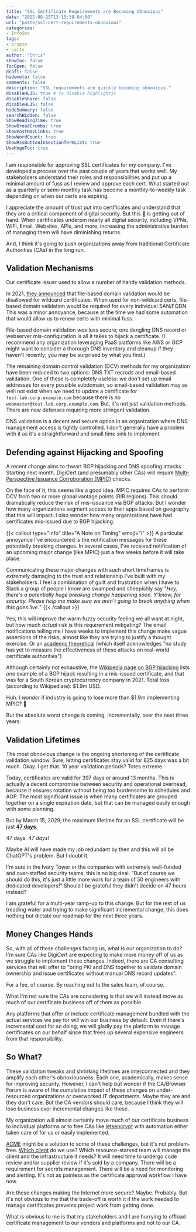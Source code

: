 ```yaml
---
title: "SSL Certificate Requirements are Becoming Obnoxious"
date: "2025-08-25T13:15:39-04:00"
url: "posts/ssl-cert-requirements-obnoxious"
categories:
- InfoSec
tags:
- crypto
- certs
author: "Chris"
showToc: false
TocOpen: false
draft: false
hidemeta: false
comments: false
description: "SSL requirements are quickly becoming obnoxious."
disableHLJS: true # to disable highlightjs
disableShare: false
disableHLJS: false
hideSummary: false
searchHidden: false
ShowReadingTime: true
ShowBreadCrumbs: true
ShowPostNavLinks: true
ShowWordCount: true
ShowRssButtonInSectionTermList: true
UseHugoToc: true
---
```

I am responsible for approving SSL certificates for my company. I've developed a
process over the past couple of years that works well. My stakeholders
understand their roles and responsibilities and put up a minimal amount of fuss
as I review and approve each cert. What started out as a quarterly or
semi-monthly task has become a monthly-to-weekly task depending on when our
certs are expiring.

I appreciate the amount of trust put into certificates and understand that they
are a critical component of digital security. But this 💩 is getting out of
hand.  When certificates underpin nearly all digital security, including VPNs,
WiFi, Email, Websites, APIs, and more, increasing the administrative burden of
managing them will have diminishing returns.

And, I think it's going to push organizations away from traditional
Certificate Authorities (CAs) in the long run.

## Validation Mechanisms

Our certificate issuer used to allow a number of handy validation methods.

In 2021, [they announced][digicert2021] that file-based domain validation would be
disallowed for wildcard certificates. When used for non-wildcard certs,
file-based domain validation would be required for every individual SAN/FQDN.
This was a minor annoyance, because at the time we had some automation that
would allow us to renew certs with minimal fuss.

File-based domain validation *was* less secure; one dangling DNS record or
webserver mis-configuration is all it takes to hijack a certificate. (I
recommend any organization leveraging PaaS platforms like AWS or GCP might want
to consider a thorough DNS inventory and cleanup if they haven't recently; you
may be surprised by what you find.)

The remaining domain control validation (DCV) methods for my organization have
been reduced to two options: DNS TXT recrods and email-based validation. One of
these is completely useless: we don't set up email addresses for every possible
subdomain, so email-based validation may as well not exist when we need to
update a certificate for `test.lab.corp.example.com` because there is no
`webmaster@test.lab.corp.example.com`. But, it's not just validation methods.
There are new defenses requiring more stringent validation.

DNS validation is a decent and secure option in an organization where DNS
management access is tightly controlled. I don't generally have a problem with
it as it's a straightforward and small time sink to implement.

## Defending against Hijacking and Spoofing

A recent change aims to thwart BGP hijacking and DNS spoofing attacks. Starting
next month, DigiCert (and presumably other CAs) will require [Multi-Perspective
Issuance Corroboration (MPIC)][digicertmpic] checks.

On the face of it, this seems like a good idea. MPIC requires CAs to perform DCV
from two or more global vantage points (RIR regions). This should dramatically
reduce the risk of mis-issuance via BGP attacks. But I wonder how many
organizations segment access to their apps based on geography that this will
impact. I *also* wonder how many organizations have had certificates mis-issued
due to BGP hijacking.

{{< callout type="info" title="A Note on Timing" emoji="ℹ️" >}}
A particular annoyance I've encountered is the notification messages for these
potentially breaking changes. In several cases, I've received notification of an
upcoming major change (like MPIC) just a few weeks before it will take place.

Communicating these major changes with such short timeframes is *extremely*
damaging to the trust and relationship I've built with my stakeholders. I feel a
combination of guilt and frustration when I have to Slack a group of people I
*know* are swamped and sheepishly say "*Hey, there's a potentially huge breaking
change happening soon. Y'know, for security. Please help me make sure we aren't
going to break anything when this goes live.*"
{{< /callout >}}

Yes, this will improve the warm fuzzy security feeling we all want at night, but
how much *actual* risk is this requirement mitigating? The email notifications
telling me I have weeks to implement this change make vague assertions of the
risks, almost like they are trying to justify a thought exercise. Or an
[academic theoretical][princeton] (which itself acknowledges "no study has yet
to measure the effectiveness of these attacks on real-world certificate
authorities")

Although certainly not exhaustive, the [Wikipedia page on BGP
hijacking][wikibgp] lists one example of a BGP hijack resulting in a mis-issued
certificate, and that was for a South Korean cryptocurrency company in 2021.
Total loss (according to Wikipediate): $1.9m USD.

Huh. I *wonder* if industry is going to lose more than $1.9m implementing MPIC?
🤔

But the absolute worst change is coming, incrementally, over the next three
years.

## Validation Lifetimes

The most obnoxious change is the ongoing shortening of the certificate
validation window. Sure, letting certificates stay valid for 825 days was a bit
much. Okay. I get that. 10 year validation periods? Totes extreme.

Today, certificates are valid for 397 days or around 13 months. This is actually
a decent compromise between security and operational overhead, because it
ensures rotation without being too burdensome to schedules and AOP. The most
significant issue is when many certificates are grouped together on a single
expiration date, but that can be managed easily enough with some planning.

But by March 15, 2029, the maximum lifetime for an SSL certificate will be just
**[47 days][digicert47days]**.

47 days. *47 days!*

Maybe AI will have made my job redundant by then and this will all be ChatGPT's
problem. But I doubt it.

I'm sure in the Ivory Tower or the companies with extremely well-funded and
over-staffed security teams, this is no big deal. "But of course we should do
this, it's just a little more work for a team of 50 engineers with dedicated
developers!" Should I be grateful they didn't decide on 47 hours instead?

I am grateful for a multi-year ramp-up to this change. But for the rest of us
treading water and trying to make significant incremental change, this does
nothing but dictate our roadmap for the next three years.

## Money Changes Hands

So, with all of these challenges facing us, what is our organization to do? I'm
sure CAs like DigiCert are expecting to make more money off of us as we struggle
to implement these changes. Indeed, there are CA consulting services that will
offer to "bring PKI and DNS together to validate domain ownership and issue
certificates without manual DNS record updates".

For a fee, of course. By reaching out to the sales team, of course.

What I'm not sure the CAs are considering is that we will instead move as much
of our certificate business off of them as possible.

Any platforms that offer or include certificate management bundled with the
actual services we pay for will win our business by default. Even if there's
incremental cost for so doing, we will gladly pay the platform to manage
certificates on our behalf since that frees up several expensive engineers from
that responsibility.

## So What?

These validation tweaks and shrinking lifetimes are interconnected and they
amplify each other's obnoxiousness. Each one, academically, makes sense for
improving security. However, I can't help but wonder if the CA/Browser Forum is
aware of the cumulative impact of these changes on under-resourced organizations
or overworked IT departments. Maybe they are and they don't care. But the CA
vendors should care, because I think they will lose business over incremental
changes like these.

My organization will almost certainly move much of our certificate business to
individual platforms or to free CAs like [letsencrypt][letsencrypt] with
automation either taken care of for us or easily implemented.

[ACME][acme] might be a solution to some of these challenges, but it's not
problem-free. [Which client][acmeclients] do we use? Which resource-starved team
will manage the client and the infrastructure it needs? It will need time to
undergo code review and/or supplier review if it's sold by a company. There will
be a requirement for secrets management. There will be a need for monitoring and
alerting. It's not as painless as the certificate approval workflow I have
now.

Are these changes making the Internet more secure? Maybe. Probably. But it's not
obvious to me that the trade-off is worth it if the work needed to manage
certificates prevents project work from getting done.

What is obvious to me is that my stakeholders and I are hurrying to offload
certificate management to our vendors and platforms and not to our CA.

[digicert2021]: https://knowledge.digicert.com/alerts/domain-validation-policy-changes-in-2021
[digicert47days]: https://www.digicert.com/blog/tls-certificate-lifetimes-will-officially-reduce-to-47-days
[digicertmpic]: https://www.digicert.com/blog/mpic-for-digital-certificates
[letsencrypt]: https://letsencrypt.org/
[princeton]: https://www.princeton.edu/~pmittal/publications/bgp-tls-hotpets17
[acme]: https://en.wikipedia.org/wiki/Automatic_Certificate_Management_Environment
[acmeclients]: https://letsencrypt.org/docs/client-options/
[wikibgp]: https://en.wikipedia.org/wiki/BGP_hijacking
